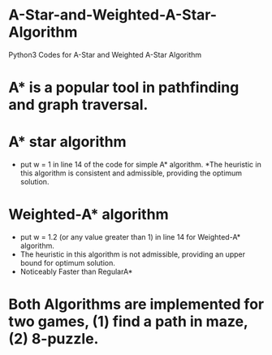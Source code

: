 # A-Star-and-Weighted-A-Star-Algorithm
Python3 Codes for A-Star and Weighted A-Star Algorithm

# A* is a popular tool in pathfinding and graph traversal.
# A* star algorithm
* put w = 1 in line 14 of the code for simple A* algorithm. 
*The heuristic in this algorithm is consistent and admissible, providing the optimum solution.

# Weighted-A* algorithm
* put w = 1.2 (or any value greater than 1) in line 14 for Weighted-A* algorithm.
* The heuristic in this algorithm is not admissible, providing an upper bound for optimum solution.
* Noticeably Faster than RegularA*

# Both Algorithms are implemented for two games, (1) find a path in maze, (2) 8-puzzle.
